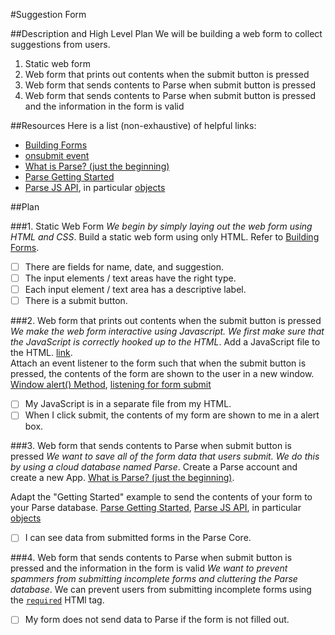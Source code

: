 #Suggestion Form

##Description and High Level Plan
We will be building a web form to collect suggestions from users.

1. Static web form
1. Web form that prints out contents when the submit button is pressed
1. Web form that sends contents to Parse when submit button is pressed
1. Web form that sends contents to Parse when submit button is pressed and the information in the form is valid

##Resources
Here is a list (non-exhaustive) of helpful links:
- [Building Forms](http://learn.shayhowe.com/html-css/building-forms/)
- [onsubmit event](http://www.w3schools.com/jsref/event_onsubmit.asp)
- [What is Parse? (just the beginning)](http://www.devfright.com/parse-com/)
- [Parse Getting Started](https://parse.com/apps/quickstart#parse_data/web/existing)
- [Parse JS API](https://parse.com/docs/js/api/index.html), in particular [objects](https://parse.com/docs/js/api/classes/Parse.Object.html)

##Plan

###1. Static Web Form
*We begin by simply laying out the web form using HTML and CSS*.
Build a static web form using only HTML. Refer to [Building Forms](http://learn.shayhowe.com/html-css/building-forms/).

- [ ] There are fields for name, date, and suggestion.
- [ ] The input elements / text areas have the right type.
- [ ] Each input element / text area has a descriptive label.
- [ ] There is a submit button.

###2. Web form that prints out contents when the submit button is pressed
*We make the web form interactive using Javascript. We first make sure that the JavaScript is correctly hooked up to the HTML*.
Add a JavaScript file to the HTML. [link](http://www.w3schools.com/js/js_whereto.asp).  
Attach an event listener to the form such that when the submit button is pressed, the contents of the form are shown to the user in a new window. [Window alert() Method](http://www.w3schools.com/jsref/met_win_alert.asp), [listening for form submit](http://www.w3schools.com/jsref/event_onsubmit.asp) 

- [ ] My JavaScript is in a separate file from my HTML.
- [ ] When I click submit, the contents of my form are shown to me in a alert box.

###3. Web form that sends contents to Parse when submit button is pressed
*We want to save all of the form data that users submit. We do this by using a cloud database named Parse*. 
Create a Parse account and create a new App. [What is Parse? (just the beginning)](http://www.devfright.com/parse-com/).

Adapt the "Getting Started" example to send the contents of your form to your Parse database. [Parse Getting Started](https://parse.com/apps/quickstart#parse_data/web/existing), [Parse JS API](https://parse.com/docs/js/api/index.html), in particular [objects](https://parse.com/docs/js/api/classes/Parse.Object.html)

- [ ] I can see data from submitted forms in the Parse Core.

###4. Web form that sends contents to Parse when submit button is pressed and the information in the form is valid
*We want to prevent spammers from submitting incomplete forms and cluttering the Parse database*.
We can prevent users from submitting incomplete forms using the [`required`](http://www.w3schools.com/tags/att_input_required.asp) HTMl tag.

- [ ] My form does not send data to Parse if the form is not filled out.






